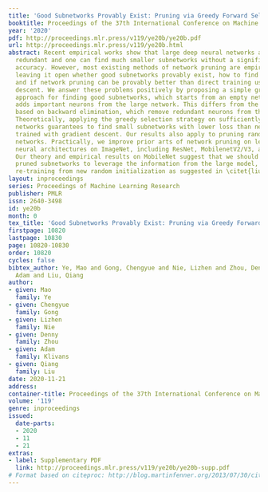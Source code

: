 ```yaml
---
title: 'Good Subnetworks Provably Exist: Pruning via Greedy Forward Selection'
booktitle: Proceedings of the 37th International Conference on Machine Learning
year: '2020'
pdf: http://proceedings.mlr.press/v119/ye20b/ye20b.pdf
url: http://proceedings.mlr.press/v119/ye20b.html
abstract: Recent empirical works show that large deep neural networks are often highly
  redundant and one can find much smaller subnetworks without a significant drop of
  accuracy. However, most existing methods of network pruning are empirical and heuristic,
  leaving it open whether good subnetworks provably exist, how to find them efficiently,
  and if network pruning can be provably better than direct training using gradient
  descent. We answer these problems positively by proposing a simple greedy selection
  approach for finding good subnetworks, which starts from an empty network and greedily
  adds important neurons from the large network. This differs from the existing methods
  based on backward elimination, which remove redundant neurons from the large network.
  Theoretically, applying the greedy selection strategy on sufficiently large {pre-trained}
  networks guarantees to find small subnetworks with lower loss than networks directly
  trained with gradient descent. Our results also apply to pruning randomly weighted
  networks. Practically, we improve prior arts of network pruning on learning compact
  neural architectures on ImageNet, including ResNet, MobilenetV2/V3, and ProxylessNet.
  Our theory and empirical results on MobileNet suggest that we should fine-tune the
  pruned subnetworks to leverage the information from the large model, instead of
  re-training from new random initialization as suggested in \citet{liu2018rethinking}.
layout: inproceedings
series: Proceedings of Machine Learning Research
publisher: PMLR
issn: 2640-3498
id: ye20b
month: 0
tex_title: 'Good Subnetworks Provably Exist: Pruning via Greedy Forward Selection'
firstpage: 10820
lastpage: 10830
page: 10820-10830
order: 10820
cycles: false
bibtex_author: Ye, Mao and Gong, Chengyue and Nie, Lizhen and Zhou, Denny and Klivans,
  Adam and Liu, Qiang
author:
- given: Mao
  family: Ye
- given: Chengyue
  family: Gong
- given: Lizhen
  family: Nie
- given: Denny
  family: Zhou
- given: Adam
  family: Klivans
- given: Qiang
  family: Liu
date: 2020-11-21
address: 
container-title: Proceedings of the 37th International Conference on Machine Learning
volume: '119'
genre: inproceedings
issued:
  date-parts:
  - 2020
  - 11
  - 21
extras:
- label: Supplementary PDF
  link: http://proceedings.mlr.press/v119/ye20b/ye20b-supp.pdf
# Format based on citeproc: http://blog.martinfenner.org/2013/07/30/citeproc-yaml-for-bibliographies/
---
```

